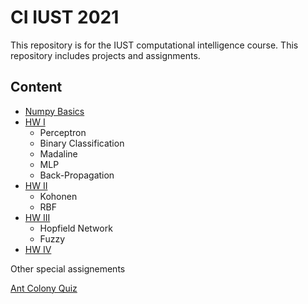 # CI IUST 2021
  
This repository is for the IUST computational intelligence course. This repository includes projects and assignments.


## Content

-   [Numpy Basics](./numpy/numpy_basics.ipynb)
-   [HW I](./Homework-01/CI-HW1-Report.pdf)
	-   Perceptron
	-   Binary Classification
	-   Madaline
	-   MLP
	-   Back-Propagation
-   [HW II](./Homework-02/CI-HW02-Report.pdf)
	-   Kohonen
	-   RBF
-   [HW III](Homework-03/README.md)
	-   Hopfield Network
	-   Fuzzy
-   [HW IV](Homework-04/README.md)


Other special assignements

[Ant Colony Quiz](Ant%20Colony%20Quiz.md)
